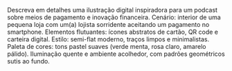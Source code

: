 


Descreva em detalhes uma ilustração digital inspiradora para um podcast sobre meios de pagamento e inovação financeira. Cenário: interior de uma pequena loja com um(a) lojista sorridente aceitando um pagamento no smartphone. Elementos flutuantes: ícones abstratos de cartão, QR code e carteira digital. Estilo: semi-flat moderno, traços limpos e minimalistas. Paleta de cores: tons pastel suaves (verde menta, rosa claro, amarelo pálido). Iluminação quente e ambiente acolhedor, com padrões geométricos sutis ao fundo.
